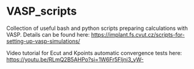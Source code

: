 # VASP_scripts
Collection of useful bash and python scripts preparing calculations with VASP.
Details can be found here: https://implant.fs.cvut.cz/scripts-for-setting-up-vasp-simulations/

Video tutorial for Ecut and Kpoints automatic convergence tests here: https://youtu.be/RLmQ2B5AHPo?si=1W6Fr5Fljni3_yW-
